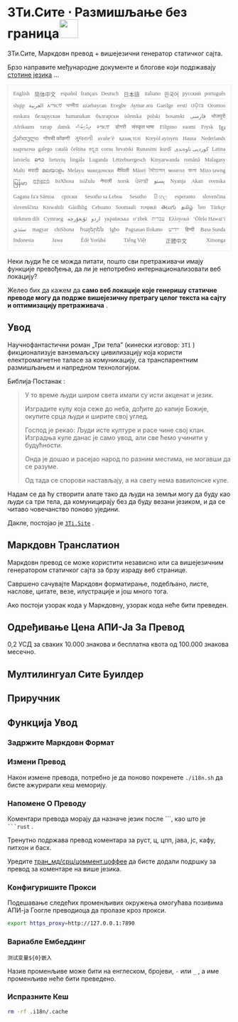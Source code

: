 <h1 style="justify-content:space-between">3Ти.Сите ⋅ Размишљање без граница<img src="//i-01.eu.org/3Ti/logo.svg" style="user-select:none;margin-top:-1px;width:42px"></h1>

3Ти.Сите, Маркдовн превод + вишејезични генератор статичког сајта.

Брзо направите међународне документе и блогове који подржавају [стотине језика](https://github.com/i18n-site/node/blob/main/lang/src/index.js) ...

<pre class="langli" style="display:flex;flex-wrap:wrap;background:transparent;border:1px solid #eee;font-size:12px;box-shadow:0 0 3px inset #eee;padding:12px 5px 4px 12px;justify-content:space-between;"><style>pre.langli i{font-weight:300;font-family:s;margin-right:7px;margin-bottom:8px;font-style:normal;color:#666;border-bottom:1px dashed #ccc;}</style><i>English</i><i> 简体中文 </i><i>español</i><i>français</i><i>Deutsch</i><i> 日本語 </i><i>italiano</i><i>한국어</i><i>русский</i><i>português</i><i>shqip</i><i>‫العربية‬</i><i>አማርኛ</i><i>অসমীয়া</i><i>azərbaycan</i><i>Eʋegbe</i><i>Aymar aru</i><i>Gaeilge</i><i>eesti</i><i>ଓଡ଼ିଆ</i><i>Oromoo</i><i>euskara</i><i>беларуская</i><i>bamanakan</i><i>български</i><i>íslenska</i><i>polski</i><i>bosanski</i><i>‫فارسی‬</i><i>भोजपुरी</i><i>Afrikaans</i><i>татар</i><i>dansk</i><i>‫ދިވެހިބަސް‬</i><i>ትግርኛ</i><i>डोगरी</i><i>संस्कृत भाषा</i><i>Filipino</i><i>suomi</i><i>Frysk</i><i>ខ្មែរ</i><i>ქართული</i><i>गोंयची कोंकणी</i><i>ગુજરાતી</i><i>avañe’ẽ</i><i>қазақ тілі</i><i>Kreyòl ayisyen</i><i>Hausa</i><i>Nederlands</i><i>кыргызча</i><i>galego</i><i>català</i><i>čeština</i><i>ಕನ್ನಡ</i><i>corsu</i><i>hrvatski</i><i>Runasimi</i><i>kurdî</i><i>‫کوردیی ناوەندی‬</i><i>Latina</i><i>latviešu</i><i>ລາວ</i><i>lietuvių</i><i>lingála</i><i>Luganda</i><i>Lëtzebuergesch</i><i>Kinyarwanda</i><i>română</i><i>Malagasy</i><i>Malti</i><i>मराठी</i><i>മലയാളം</i><i>Melayu</i><i>македонски</i><i>मैथिली</i><i>Māori</i><i>মৈতৈলোন্</i><i>монгол</i><i>বাংলা</i><i>Mizo ṭawng</i><i>မြန်မာ</i><i>𞄀𞄄𞄰𞄩𞄍𞄜𞄰</i><i>IsiXhosa</i><i>isiZulu</i><i>नेपाली</i><i>norsk</i><i>ਪੰਜਾਬੀ</i><i>‫پښتو‬</i><i>Nyanja</i><i>Akan</i><i>svenska</i><i>Gagana fa'a Sāmoa</i><i>српски</i><i>Sesotho sa Leboa</i><i>Sesotho</i><i>සිංහල</i><i>esperanto</i><i>slovenčina</i><i>slovenščina</i><i>Kiswahili</i><i>Gàidhlig</i><i>Cebuano</i><i>Soomaali</i><i>тоҷикӣ</i><i>తెలుగు</i><i>தமிழ்</i><i>ไทย</i><i>Türkçe</i><i>türkmen dili</i><i>Cymraeg</i><i>‫ئۇيغۇرچە‬</i><i>‫اردو‬</i><i>українська</i><i>o‘zbek</i><i>‫עברית‬</i><i>Ελληνικά</i><i>ʻŌlelo Hawaiʻi</i><i>‫سنڌي‬</i><i>magyar</i><i>chiShona</i><i>հայերեն</i><i>Igbo</i><i>Pagsasao Ilokano</i><i>‫ייִדיש‬</i><i>हिन्दी</i><i>Basa Sunda</i><i>Indonesia</i><i>Jawa</i><i>Èdè Yorùbá</i><i>Tiếng Việt</i><i> 正體中文 </i><i>Xitsonga</i></pre>

Неки људи ће се можда питати, пошто сви претраживачи имају функције превођења, да ли је непотребно интернационализовати веб локацију?

Желео бих да кажем да **само веб локације које генеришу статичне преводе могу да подрже вишејезичну претрагу целог текста на сајту и оптимизацију претраживача** .

## Увод

Научнофантастични роман „Три тела” (кинески изговор: `3Tǐ` ) фикционализује ванземаљску цивилизацију која користи електромагнетне таласе за комуникацију, са транспарентним размишљањем и напредном технологијом.

Библија·Постанак :

> У то време људи широм света имали су исти акценат и језик.
>
> Изградите кулу која сеже до неба, дођите до капије Божије, окупите срца људи и ширите свој углед.
>
> Господ је рекао: Људи исте културе и расе чине свој клан. Изградња куле данас је само увод, али све ћемо учинити у будућности.
>
> Онда је дошао и расејао народ по разним местима, не могавши да се разуме.
>
> Од тада се спорови настављају, а на свету нема вавилонске куле.

Надам се да ћу створити алате тако да људи на земљи могу да буду као људи са три тела, да комуницирају без да буду везани језиком, и да се читаво човечанство поново уједини.

Дакле, постојао је [`3Ti.Site`](//3Ti.Site) .

## Маркдовн Транслатион

Маркдовн превод се може користити независно или са вишејезичним генератором статичког сајта за брзу израду веб странице.

Савршено сачувајте Маркдовн форматирање, подебљано, листе, наслове, цитате, везе, илустрације и још много тога.

Ако постоји узорак кода у Маркдовну, узорак кода неће бити преведен.

## Одређивање Цена АПИ-Ја За Превод

0,2 УСД за сваких 10.000 знакова и бесплатна квота од 100.000 знакова месечно.

## Мултилингуал Сите Буилдер

## Приручник

## Функција Увод

### Задржите Маркдовн Формат

### Измени Превод

Након измене превода, потребно је да поново покренете `./i18n.sh` да бисте ажурирали кеш меморију.

### Напомене О Преводу

Коментари превода морају да назначе језик после \```, као што је ` ```rust` .

Тренутно подржава превод коментара за руст, ц, цпп, јава, јс, кафу, питхон и басх.

Уредите [тран_мд/срц/цоммент.цоффее](https://github.com/i18n-site/node/blob/main/tran_md/src/comment.coffee) да бисте додали подршку за превод за коментаре на више језика.

### Конфигуришите Прокси

Подешавање следећих променљивих окружења омогућава позивима АПИ-ја Гоогле преводиоца да пролазе кроз прокси.

```bash
export https_proxy=http://127.0.0.1:7890
```

### Вариабле Ембеддинг

```
测试变量${0}嵌入
```

Назив променљиве може бити на енглеском, бројеви, `-` или `_` , а име променљиве неће бити преведено.

### Испразните Кеш

```bash
rm -rf .i18n/.cache
```
